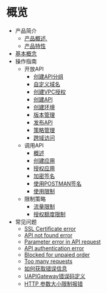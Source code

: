 # 概览


* 产品简介
    * [产品概述.](/uapigateway/intro/intro_index)
    * [产品特性](/uapigateway/intro/feature)
* [基本概念](/uapigateway/fundmental_concept)
* 操作指南
   * 开放API
        * [创建API分组](/uapigateway/operation_guide/open_api/create_api_group)
        * [自定义域名](/uapigateway/operation_guide/open_api/custom_domain)
        * [创建VPC授权](/uapigateway/operation_guide/open_api/create_vpc_access)
        * [创建API](/uapigateway/operation_guide/open_api/create_api)
        * [创建环境](/uapigateway/operation_guide/open_api/create_env)
        * [版本管理](/uapigateway/operation_guide/open_api/env_management)
        * [发布API](/uapigateway/operation_guide/open_api/publish_api)
        * [策略管理](/uapigateway/operation_guide/open_api/strategy.md)
        * [跨域访问](/uapigateway/operation_guide/open_api/cors.md)
    * 调用API
        * [概述](/uapigateway/operation_guide/use_api/intro)
        * [创建应用](/uapigateway/operation_guide/use_api/create_app)
        * [授权应用](/uapigateway/operation_guide/use_api/grant_app_access)
        * [加密签名](/uapigateway/operation_guide/use_api/signature)
        * [使用POSTMAN签名](/uapigateway/operation_guide/use_api/postman_signature)
        * [使用限制](/uapigateway/operation_guide/use_api/use_limit)
    * 限制策略
        * [流量限制](/uapigateway/operation_guide/restriction_strategy/traffic_restriction)
        * [授权额度限制](/uapigateway/operation_guide/restriction_strategy/authorization_restriction)
* 常见问题
    * [SSL Certificate error](/uapigateway/faq/ssl_certificate_error)
    * [API not found error](/uapigateway/faq/api_not_found_error)
    * [Parameter error in API request](/uapigateway/faq/parameter_error_in_api_request)
    * [API authentication error](/uapigateway/faq/api_authentication_error)
    * [Blocked for unpaied order](/uapigateway/faq/blocked_for_unpaied_order)
    * [Too many requests](/uapigateway/faq/too_many_requests)
    * [如何获取错误信息](/uapigateway/faq/get_error_message)
    * [UAPIGateway错误码定义](/uapigateway/faq/error_code_define)
    * [HTTP 参数大小限制报错](/uapigateway/faq/parameter_size_error)
    
    

